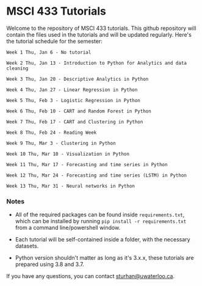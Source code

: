 # MSCI 433 Tutorials

Welcome to the repository of MSCI 433 tutorials.
This github repository will contain the files used in the tutorials and will be updated regularly.
Here's the tutorial schedule for the semester:

```
Week 1 Thu, Jan 6 - No tutorial

Week 2 Thu, Jan 13 - Introduction to Python for Analytics and data cleaning

Week 3 Thu, Jan 20 - Descriptive Analytics in Python

Week 4 Thu, Jan 27 - Linear Regression in Python

Week 5 Thu, Feb 3 - Logistic Regression in Python

Week 6 Thu, Feb 10 - CART and Random Forest in Python

Week 7 Thu, Feb 17 - CART and Clustering in Python

Week 8 Thu, Feb 24 - Reading Week

Week 9 Thu, Mar 3 - Clustering in Python

Week 10 Thu, Mar 10 - Visualization in Python

Week 11 Thu, Mar 17 - Forecasting and time series in Python

Week 12 Thu, Mar 24 - Forecasting and time series (LSTM) in Python

Week 13 Thu, Mar 31 - Neural networks in Python
```

### Notes

- All of the required packages can be found inside `requirements.txt`, which can be installed by running
`pip install -r requirements.txt` from a command line/powershell window.

- Each tutorial will be self-contained inside a folder, with the necessary datasets.

- Python version shouldn't matter as long as it's 3.x.x, these tutorials are prepared using 3.8 and 3.7.

If you have any questions, you can contact [sturhan@uwaterloo.ca](mailto:sturhan@uwaterloo.ca).
